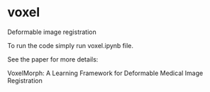 # voxel

Deformable image registration

To run the code simply run voxel.ipynb file.

See the paper for more details:

VoxelMorph: A Learning Framework for Deformable Medical Image Registration
